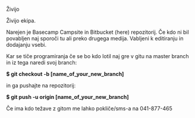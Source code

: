 Živijo

Živijo ekipa.

Narejen je Basecamp Campsite in Bitbucket (here) repozitorij. Če kdo ni bil povabljen naj sporoči tu ali preko drugega medija.
Vabljeni k editiranju in dodajanju vsebi.


Kar se tiče programiranja če se bo kdo lotil naj gre v gitu na master branch in iz tega naredi svoj branch:


**$ git checkout -b [name_of_your_new_branch]**


in ga pushajte na repozitorij:


**$ git push -u origin [name_of_your_new_branch]**


Če ima kdo težave z gitom me lahko pokliče/sms-a na 041-877-465